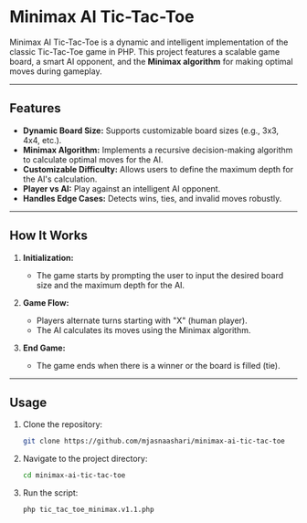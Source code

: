 # Minimax AI Tic-Tac-Toe

Minimax AI Tic-Tac-Toe is a dynamic and intelligent implementation of the classic Tic-Tac-Toe game in PHP. This project features a scalable game board, a smart AI opponent, and the **Minimax algorithm** for making optimal moves during gameplay.

---

## Features

- **Dynamic Board Size:** Supports customizable board sizes (e.g., 3x3, 4x4, etc.).
- **Minimax Algorithm:** Implements a recursive decision-making algorithm to calculate optimal moves for the AI.
- **Customizable Difficulty:** Allows users to define the maximum depth for the AI's calculation.
- **Player vs AI:** Play against an intelligent AI opponent.
- **Handles Edge Cases:** Detects wins, ties, and invalid moves robustly.

---

## How It Works

1. **Initialization:**
    - The game starts by prompting the user to input the desired board size and the maximum depth for the AI.

2. **Game Flow:**
    - Players alternate turns starting with "X" (human player).
    - The AI calculates its moves using the Minimax algorithm.

3. **End Game:**
    - The game ends when there is a winner or the board is filled (tie).

---

## Usage

1. Clone the repository:
   ```bash
   git clone https://github.com/mjasnaashari/minimax-ai-tic-tac-toe

2. Navigate to the project directory:
    ```bash
   cd minimax-ai-tic-tac-toe
   
3. Run the script:
    ```bash
   php tic_tac_toe_minimax.v1.1.php
